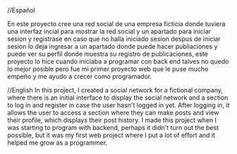 //Español

En este proyecto cree una red social de una empresa ficticia donde tuviera una interfaz incial para mostrar la red social y un apartado para iniciar sesion y registrase en caso que no halla iniciado sesion despus de iniciar sesion lo deja ingresar a un apartado donde puede hacer publiaciones y puede ver su perfil donde muestra su registro de publicaciones, este proyecto lo hice cuando iniciaba a programar con back end talves no quedo lo mejor posible pero fue mi primer proyecto web que le puse mucho empeño y me ayudo a crecer como programador.


//English
In this project, I created a social network for a fictional company, where there is an initial interface to display the social network and a section to log in and register in case the user hasn't logged in yet. After logging in, it allows the user to access a section where they can make posts and view their profile, which displays their post history. I made this project when I was starting to program with backend, perhaps it didn't turn out the best possible, but it was my first web project where I put a lot of effort and it helped me grow as a programmer.